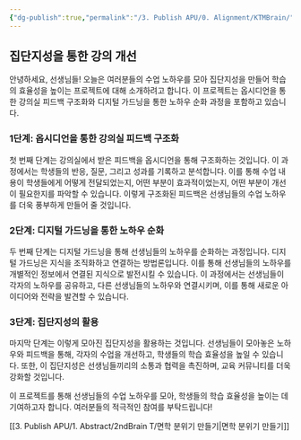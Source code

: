 ```yaml
---
{"dg-publish":true,"permalink":"/3. Publish APU/0. Alignment/KTMBrain/","tags":["gardenEntry"],"noteIcon":"","created":"","updated":""}
---
```


## 집단지성을 통한 강의 개선

안녕하세요, 선생님들! 오늘은 여러분들의 수업 노하우를 모아 집단지성을 만들어 학습의 효율성을 높이는 프로젝트에 대해 소개하려고 합니다. 이 프로젝트는 옵시디언을 통한 강의실 피드백 구조화와 디지털 가드닝을 통한 노하우 순화 과정을 포함하고 있습니다.

### 1단계: 옵시디언을 통한 강의실 피드백 구조화

첫 번째 단계는 강의실에서 받은 피드백을 옵시디언을 통해 구조화하는 것입니다. 이 과정에서는 학생들의 반응, 질문, 그리고 성과를 기록하고 분석합니다. 이를 통해 수업 내용이 학생들에게 어떻게 전달되었는지, 어떤 부분이 효과적이었는지, 어떤 부분이 개선이 필요한지를 파악할 수 있습니다. 이렇게 구조화된 피드백은 선생님들의 수업 노하우를 더욱 풍부하게 만들어 줄 것입니다.

### 2단계: 디지털 가드닝을 통한 노하우 순화

두 번째 단계는 디지털 가드닝을 통해 선생님들의 노하우를 순화하는 과정입니다. 디지털 가드닝은 지식을 조직화하고 연결하는 방법론입니다. 이를 통해 선생님들의 노하우를 개별적인 정보에서 연결된 지식으로 발전시킬 수 있습니다. 이 과정에서는 선생님들이 각자의 노하우를 공유하고, 다른 선생님들의 노하우와 연결시키며, 이를 통해 새로운 아이디어와 전략을 발견할 수 있습니다.

### 3단계: 집단지성의 활용

마지막 단계는 이렇게 모아진 집단지성을 활용하는 것입니다. 선생님들이 모아놓은 노하우와 피드백을 통해, 각자의 수업을 개선하고, 학생들의 학습 효율성을 높일 수 있습니다. 또한, 이 집단지성은 선생님들끼리의 소통과 협력을 촉진하며, 교육 커뮤니티를 더욱 강화할 것입니다.

이 프로젝트를 통해 선생님들의 수업 노하우를 모아, 학생들의 학습 효율성을 높이는 데 기여하고자 합니다. 여러분들의 적극적인 참여를 부탁드립니다!

[[3. Publish APU/1. Abstract/2ndBrain T/면학 분위기 만들기\|면학 분위기 만들기]]